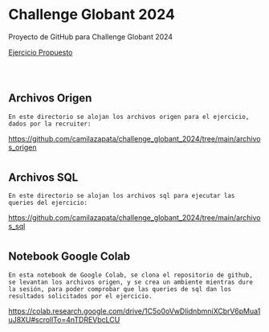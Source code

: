 <br>

# **Challenge Globant 2024**

Proyecto de GitHub para Challenge Globant 2024

[Ejercicio Propuesto](challenge_globant_2024/archivos_varios/Globants_Data_Engineering_Coding_Challenge.pdf)

<br>

#
## **Archivos Origen**

    En este directorio se alojan los archivos origen para el ejercicio, dados por la recruiter:

https://github.com/camilazapata/challenge_globant_2024/tree/main/archivos_origen

#
## **Archivos SQL**

    En este directorio se alojan los archivos sql para ejecutar las queries del ejercicio:

https://github.com/camilazapata/challenge_globant_2024/tree/main/archivos_sql

#
## **Notebook Google Colab**

    En esta notebook de Google Colab, se clona el repositorio de github, se levantan los archivos origen, y se crea un ambiente mientras dure la sesión, para poder comprobar que las queries de sql dan los resultados solicitados por el ejercicio.

https://colab.research.google.com/drive/1C5o0oVwDIidnbmniXCbrV6pMua1uJ8XU#scrollTo=4nTDREVbcLCU


